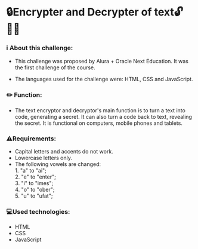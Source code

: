 # 🔒**Encrypter and Decrypter of text**🔓             👩‍💻

### ℹ️ About this challenge:

* This challenge was proposed by Alura + Oracle Next Education. It was the first challenge of the course.

* The languages used for the challenge were: HTML, CSS and JavaScript.

### ✏️ Function:

* The text encryptor and decryptor's main function is to turn a text into code, generating a secret. It can also turn a code back to text, revealing the secret. It is functional on computers, mobile phones and tablets.

### ⚠️Requirements:

* Capital letters and accents do not work.
* Lowercase letters only.
* The following vowels are changed: <br>
      1. "a" to "ai"; <br>
      2. "e" to "enter"; <br>
      3. "i" to "imes"; <br>
      4. "o" to "ober"; <br>
      5. "u" to "ufat"; <br>

### 💻Used technologies:

* HTML
* CSS
* JavaScript
    
